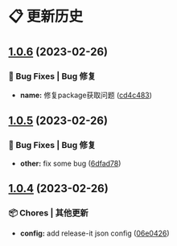 # 📋 更新历史


## [1.0.6](https://github.com/lattelu/hccwp-cli/commit/compare/1.0.5...1.0.6) (2023-02-26)


### 🐛 Bug Fixes | Bug 修复

* **name:** 修复package获取问题 ([cd4c483](https://github.com/lattelu/hccwp-cli/commit/cd4c483cb881b6c0202cc88e2e9cfd09e0916737))

## [1.0.5](https://github.com/lattelu/hccwp-cli/commit/compare/1.0.4...1.0.5) (2023-02-26)


### 🐛 Bug Fixes | Bug 修复

* **other:** fix some bug ([6dfad78](https://github.com/lattelu/hccwp-cli/commit/6dfad78b31c61ebcf3e376ec180473ca2775d60b))

## [1.0.4](https://github.com/lattelu/hccwp-cli/commit/compare/1.0.3...1.0.4) (2023-02-26)


### 📦 Chores | 其他更新

* **config:** add release-it json config ([06e0426](https://github.com/lattelu/hccwp-cli/commit/06e0426246b387fe773dbb4bdb69c98f0879f983))